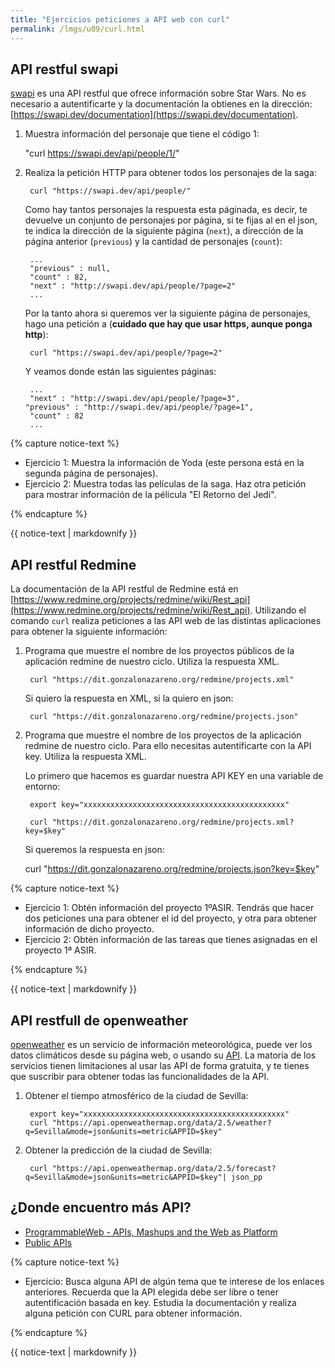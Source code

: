 ```yaml
---
title: "Ejercicios peticiones a API web con curl"
permalink: /lmgs/u09/curl.html
---
```


## API restful swapi

[swapi](https://swapi.dev/) es una API restful que ofrece información sobre Star Wars. No es necesario a autentificarte y la documentación la obtienes en la dirección: [https://swapi.dev/documentation](https://swapi.dev/documentation).

1. Muestra información del personaje que tiene el código 1:

	"curl https://swapi.dev/api/people/1/"

2. Realiza la petición HTTP para obtener todos los personajes de la saga:

		curl "https://swapi.dev/api/people/"

	Como hay tantos personajes la respuesta esta páginada, es decir, te devuelve un conjunto de personajes por página, si te fijas al en el json, te indica la dirección de la siguiente página (`next`), a dirección de la página anterior (`previous`) y la cantidad de personajes (`count`):

		...
		"previous" : null,
   		"count" : 82,
   		"next" : "http://swapi.dev/api/people/?page=2"
		...

	Por la tanto ahora si queremos ver la siguiente página de personajes, hago una petición a (**cuidado que hay que usar https, aunque ponga http**):

		curl "https://swapi.dev/api/people/?page=2"

	Y veamos donde están las siguientes páginas:

		...
		"next" : "http://swapi.dev/api/people/?page=3",
	   "previous" : "http://swapi.dev/api/people/?page=1",
   		"count" : 82
		...

{% capture notice-text %}

* Ejercicio 1: Muestra la información de Yoda (este persona está en la segunda página de personajes).
* Ejercicio 2: Muestra todas las películas de la saga. Haz otra petición para mostrar información de la pélicula "El Retorno del Jedi".

{% endcapture %}<div class="notice--info">{{ notice-text | markdownify }}</div>

## API restful Redmine

La documentación de la API restful de Redmine está en [https://www.redmine.org/projects/redmine/wiki/Rest_api](https://www.redmine.org/projects/redmine/wiki/Rest_api).
Utilizando el comando `curl` realiza peticiones a las API web de las distintas aplicaciones para obtener la siguiente información:

1. Programa que muestre el nombre de los proyectos públicos de la aplicación redmine de nuestro ciclo. Utiliza la respuesta XML.

		curl "https://dit.gonzalonazareno.org/redmine/projects.xml"

	Si quiero la respuesta en XML, si la quiero en json:

		curl "https://dit.gonzalonazareno.org/redmine/projects.json"

2. Programa que muestre el nombre de los proyectos de la aplicación redmine de nuestro ciclo. Para ello necesitas autentificarte con la API key. Utiliza la respuesta XML. 

	Lo primero que hacemos es guardar nuestra API KEY en una variable de entorno:

		export key="xxxxxxxxxxxxxxxxxxxxxxxxxxxxxxxxxxxxxxxxxxxxx"

		curl "https://dit.gonzalonazareno.org/redmine/projects.xml?key=$key"

	Si queremos la respuesta en json:

	curl "https://dit.gonzalonazareno.org/redmine/projects.json?key=$key"

{% capture notice-text %}

* Ejercicio 1: Obtén información del proyecto 1ºASIR. Tendrás que hacer dos peticiones una para obtener el id del proyecto, y otra para obtener información de dicho proyecto.
* Ejercicio 2: Obtén información de las tareas que tienes asignadas en el proyecto 1ª ASIR.

{% endcapture %}<div class="notice--info">{{ notice-text | markdownify }}</div>

## API restfull de openweather

[openweather](https://openweathermap.org) es un servicio de información meteorológica, puede ver los datos climáticos desde su página web, o usando su [API](https://openweathermap.org/api). La matoría de los servicios tienen limitaciones al usar las API de forma gratuita, y te tienes que suscribir para obtener todas las funcionalidades de la API.

1. Obtener el tiempo atmosférico de la ciudad de Sevilla:

		export key="xxxxxxxxxxxxxxxxxxxxxxxxxxxxxxxxxxxxxxxxxxxxx"
		curl "https://api.openweathermap.org/data/2.5/weather?q=Sevilla&mode=json&units=metric&APPID=$key"

2. Obtener la predicción de la ciudad de Sevilla:

		curl "https://api.openweathermap.org/data/2.5/forecast?q=Sevilla&mode=json&units=metric&APPID=$key"| json_pp

## ¿Donde encuentro más API?

* [ProgrammableWeb - APIs, Mashups and the Web as Platform](http://www.programmableweb.com/)
* [Public APIs](https://github.com/toddmotto/public-apis)

{% capture notice-text %}

* Ejercicio: Busca alguna API de algún tema que te interese de los enlaces anteriores. Recuerda que la API elegida debe ser libre o tener autentificación basada en key. Estudia la documentación y realiza alguna petición con CURL para obtener información.

{% endcapture %}<div class="notice--info">{{ notice-text | markdownify }}</div>
